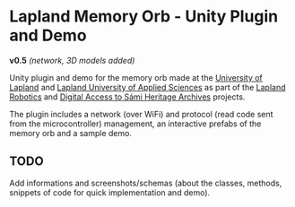 # Lapland Memory Orb - Unity Plugin and Demo
**v0.5** _(network, 3D models added)_

Unity plugin and demo for the memory orb made at the [University of Lapland](https://www.ulapland.fi/EN) and [Lapland University of Applied Sciences](https://www.lapinamk.fi/en) as part of the [Lapland Robotics](https://laplandrobotics.com) and [Digital Access to Sámi Heritage Archives](https://digisamiarchives.com) projects.

The plugin includes a network (over WiFi) and protocol (read code sent from the microcontroller) management, an interactive prefabs of the memory orb and a sample demo.


## TODO
Add informations and screenshots/schemas (about the classes, methods, snippets of code for quick implementation and demo).
